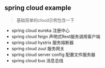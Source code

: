 ## spring cloud example

> 基础简单的cloud示例包含一下

- spring cloud eureka 注册中心
- spring cloud feign 声明式Rest服务调用客户端
- spring cloud hystrix 服务熔断器
- spring cloud zuul 服务网关
- spring cloud server config 配置文件服务器
- spring cloud bus 消息总线
